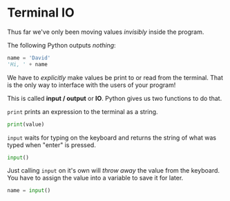 # Terminal IO
Thus far we've only been moving values _invisibly_ inside the program.

The following Python outputs _nothing_:
```python
name = 'David'
'Hi, ' + name
```

We have to _explicitly_ make values be print to or read from the terminal.
That is the only way to interface with the users of your program!

This is called **input / output** or **IO**.
Python gives us two functions to do that.

`print` prints an expression to the terminal as a string.
```python
print(value)
```

`input` waits for typing on the keyboard and returns the string of what was typed when "enter" is pressed.
```python
input()
```

Just calling `input` on it's own will _throw away_ the value from the keyboard.
You have to assign the value into a variable to save it for later.
```python
name = input()
```
